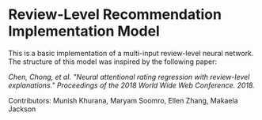# Review-Level Recommendation Implementation Model
This is a basic implementation of a multi-input review-level neural network. The structure of this model was inspired by the following paper:

*Chen, Chong, et al. "Neural attentional rating regression with review-level explanations." Proceedings of the 2018 World Wide Web Conference. 2018.*

Contributors: Munish Khurana, Maryam Soomro, Ellen Zhang, Makaela Jackson

